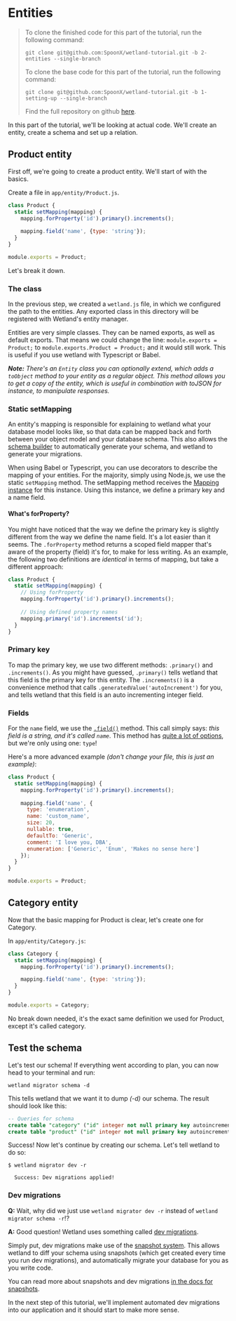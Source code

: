 # Entities
> To clone the finished code for this part of the tutorial, run the following command:
>
> `git clone git@github.com:SpoonX/wetland-tutorial.git -b 2-entities --single-branch`
> 
> To clone the base code for this part of the tutorial, run the following command:
>
> `git clone git@github.com:SpoonX/wetland-tutorial.git -b 1-setting-up --single-branch`
> 
> Find the full repository on github [here](https://github.com/SpoonX/wetland-tutorial).

In this part of the tutorial, we'll be looking at actual code. We'll create an entity, create a schema and set up a relation.

## Product entity
First off, we're going to create a product entity. We'll start of with the basics.

Create a file in `app/entity/Product.js`.

```js
class Product {
  static setMapping(mapping) {
    mapping.forProperty('id').primary().increments();
    
    mapping.field('name', {type: 'string'});
  }
}

module.exports = Product;
```

Let's break it down.

### The class
In the previous step, we created a `wetland.js` file, in which we configured the path to the entities.
Any exported class in this directory will be registered with Wetland's entity manager.

Entities are very simple classes. They can be named exports, as well as default exports. That means we could change the line:
`module.exports = Product;` to `module.exports.Product = Product;` and it would still work. This is useful if you use wetland with Typescript or Babel.

_**Note:** There's an `Entity` class you can optionally extend, which adds a `toObject` method to your entity as a regular object. This method allows you to get a copy of the entity, which is useful in combination with toJSON for instance, to manipulate responses._

### Static setMapping
An entity's mapping is responsible for explaining to wetland what your database model looks like, so that data can be mapped back and forth between your object model and your database schema. This also allows the [schema builder](../API/schema-builder.md) to automatically generate your schema, and wetland to generate your migrations.

When using Babel or Typescript, you can use decorators to describe the mapping of your entities. For the majority, simply using Node.js, we use the static `setMapping` method. The setMapping method receives the [Mapping instance](../API/mapping.md) for this instance. Using this instance, we define a primary key and a name field.

#### What's forProperty?
You might have noticed that the way we define the primary key is slightly different from the way we define the name field. It's a lot easier than it seems. The `.forProperty` method returns a scoped field mapper that's aware of the property (field) it's for, to make for less writing. As an example, the following two definitions are _identical_ in terms of mapping, but take a different approach:

```js
class Product {
  static setMapping(mapping) {
    // Using forProperty
    mapping.forProperty('id').primary().increments();
    
    // Using defined property names
    mapping.primary('id').increments('id');
  }
}
```

### Primary key
To map the primary key, we use two different methods: `.primary()` and `.increments()`. As you might have guessed, `.primary()` tells wetland that this field is the primary key for this entity. The `.increments()` is a convenience method that calls `.generatedValue('autoIncrement')` for you, and tells wetland that this field is an auto incrementing integer field.

### Fields
For the `name` field, we use the [`.field()`](../API/mapping.md#field) method. This call simply says: _this field is a string, and it's called `name`_. This method has [quite a lot of options](../API/mapping.md#field-options), but we're only using one: `type`!

Here's a more advanced example _(don't change your file, this is just an example)_:

```js
class Product {
  static setMapping(mapping) {
    mapping.forProperty('id').primary().increments();
    
    mapping.field('name', {
      type: 'enumeration',
      name: 'custom_name',
      size: 20,
      nullable: true,
      defaultTo: 'Generic',
      comment: 'I love you, DBA',
      enumeration: ['Generic', 'Enum', 'Makes no sense here']
    });
  }
}

module.exports = Product;
```

## Category entity
Now that the basic mapping for Product is clear, let's create one for Category.

In `app/entity/Category.js`:

```js
class Category {
  static setMapping(mapping) {
    mapping.forProperty('id').primary().increments();

    mapping.field('name', {type: 'string'});
  }
}

module.exports = Category;
```

No break down needed, it's the exact same definition we used for Product, except it's called category.

## Test the schema
Let's test our schema! If everything went according to plan, you can now head to your terminal and run:

`wetland migrator schema -d`

This tells wetland that we want it to dump _(-d)_ our schema. The result should look like this:

```sql
-- Queries for schema
create table "category" ("id" integer not null primary key autoincrement, "name" varchar(255) not null);
create table "product" ("id" integer not null primary key autoincrement, "name" varchar(255) not null)
```

Success! Now let's continue by creating our schema. Let's tell wetland to do so:

```
$ wetland migrator dev -r

  Success: Dev migrations applied!
```

### Dev migrations
**Q:** Wait, why did we just use `wetland migrator dev -r` instead of `wetland migrator schema -r`!?

**A:** Good question! Wetland uses something called [dev migrations](../snapshots.md#dev-migrations).

Simply put, dev migrations make use of the [snapshot system](../snapshots.md). This allows wetland to diff your schema using snapshots (which get created every time you run dev migrations), and automatically migrate your database for you as you write code.

You can read more about snapshots and dev migrations [in the docs for snapshots](../snapshots.md).

In the next step of this tutorial, we'll implement automated dev migrations into our application and it should start to make more sense.
